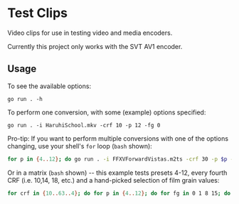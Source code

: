 # Test Clips

Video clips for use in testing video and media encoders.

Currently this project only works with the SVT AV1 encoder.

## Usage

To see the available options:

```shell
go run . -h
```

To perform one conversion, with some (example) options specified:

```shell
go run . -i HaruhiSchool.mkv -crf 10 -p 12 -fg 0
```

Pro-tip: If you want to perform multiple conversions with one of the options changing, use your shell's `for` loop (`bash` shown):

```bash
for p in {4..12}; do go run . -i FFXVForwardVistas.m2ts -crf 30 -p $p -fg 0; done
```

Or in a matrix (`bash` shown) -- this example tests presets 4-12, every fourth CRF (i.e. 10,14, 18, etc.) and a hand-picked selection of film grain values:

```bash
for crf in {10..63..4}; do for p in {4..12}; do for fg in 0 1 8 15; do go run . -o output -i HaruhiSchool.mkv -crf $crf -p $p -fg $fg; done; done; done
```
